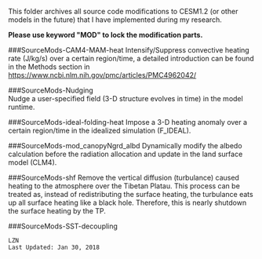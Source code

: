 This folder archives all source code modifications to CESM1.2 (or other models in the future) that I have implemented during my research.

**Please use keyword "MOD" to lock the modification parts.**

###SourceMods-CAM4-MAM-heat
    Intensify/Suppress convective heating rate (J/kg/s) over a certain region/time, a detailed introduction can be found in the Methods section in https://www.ncbi.nlm.nih.gov/pmc/articles/PMC4962042/ 

###SourceMods-Nudging    
    Nudge a user-specified field (3-D structure evolves in time) in the model runtime.

###SourceMods-ideal-folding-heat
    Impose a 3-D heating anomaly over a certain region/time in the idealized simulation (F_IDEAL).
 
###SourceMods-mod_canopyNgrd_albd
    Dynamically modify the albedo calculation before the radiation allocation and update in the land surface model (CLM4).
 
###SourceMods-shf
    Remove the vertical diffusion (turbulance) caused heating to the atmosphere over the Tibetan Platau. This process can be treated as, instead of redistributing the surface heating, the turbulance eats up all surface heating like a black hole. Therefore, this is nearly shutdown the surface heating by the TP.

###SourceMods-SST-decoupling
    

    LZN
    Last Updated: Jan 30, 2018
